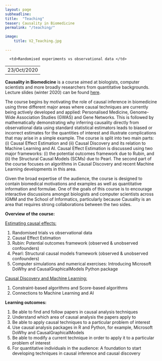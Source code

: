 ```yaml
---
layout: page
subheadline:
title:  "Teaching"
teaser: Causality in Biomedicine
permalink: "/teaching/"

image:
    title: V2_Teaching.jpg
    
---
```


<table>
     <tr>
      <td>23/Oct/2020</td>

      <td>Randomised experiments vs observational data </td>
  </tr>
</table>

<strong>Causality in Biomedicine</strong> is a course aimed at biologists, computer scientists and more broadly researchers from quantitative backgrounds. Lecture slides (winter 2020) can be found [here][1].


The course begins by motivating the role of causal inference in biomedicine using three different major areas where causal techniques are currently being actively developed and applied: Personalised Medicine, Genome-Wide Association Studies (GWAS) and Gene Networks. This is followed by mathematically demonstrating why inferring causality directly from observational data using standard statistical estimators leads to biased or incorrect estimates for the quantities of interest and illustrate complications that may arise in a simple example. The course is split into two main parts: (i) Causal Effect Estimation and (ii) Causal Discovery and its relation to Machine Learning and AI. Causal Effect Estimation is discussed using two major frameworks: (i) the potential outcomes framework due to Rubin, and (ii) the Structural Causal Models (SCMs) due to Pearl. The second part of the course focuses on algorithms in Causal Discovery and recent Machine Learning developments in this area.

Given the broad expertise of the audience, the course is designed to contain biomedical motivations and examples as well as quantitative information and formulae. One of the goals of this course is to encourage interactive discussions amongst biologists and computer scientists across IGMM and the School of Informatics, particularly because Causality is an area that requires strong collaborations between the two sides.

<strong>Overview of the course:</strong>

<u>Estimating causal effects:</u>
1. Randomised trials vs observational data
2. Causal Effect Estimation
3. Rubin: Potential outcomes framework (observed & unobserved confounders)
4. Pearl: Structural causal models framework (observed & unobserved confounders)
5. Computer simulations and numerical exercises: Introducing Microsoft DoWhy and CausalGraphicalModels Python package

<u>Causal Discovery and Machine Learning:</u>
1. Constraint-based algorithms and Score-based algorithms
2. Connections to Machine Learning and AI


<strong>Learning outcomes:</strong>
1. Be able to find and follow papers in causal analysis techniques 
2. Understand which area of causal analysis the papers apply to
3. Be able to apply causal techniques to a particular problem of interest 
4. Use causal analysis packages in R and Python, for example, Microsoft DoWhy and CausalGraphicalModels
5. Be able to modify a current technique in order to apply it to a particular problem of interest 
6. For quantitative individuals in the audience: A foundation to start developing techniques in causal inference and causal discovery

[1]: https://github.com/avakhamseh/Causality_in_Biomedicine_Lectures